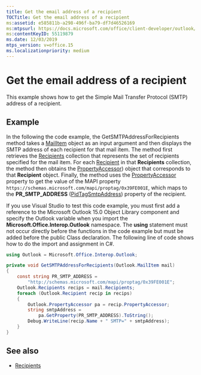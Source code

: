 ```yaml
---
title: Get the email address of a recipient
TOCTitle: Get the email address of a recipient
ms:assetid: e585811b-a298-496f-ba79-df7d46526169
ms:mtpsurl: https://docs.microsoft.com/office/client-developer/outlook/pia/how-to-get-the-e-mail-address-of-a-recipient?redirectedfrom=MSDN
ms:contentKeyID: 55119879
ms.date: 12/03/2019
mtps_version: v=office.15
ms.localizationpriority: medium
---
```


# Get the email address of a recipient

This example shows how to get the Simple Mail Transfer Protocol (SMTP) address of a recipient.

## Example

In the following the code example, the GetSMTPAddressForRecipients method takes a [MailItem](/dotnet/api/microsoft.office.interop.outlook.mailitem) object as an input argument and then displays the SMTP address of each recipient for that mail item. The method first retrieves the [Recipients](/dotnet/api/microsoft.office.interop.outlook.recipients) collection that represents the set of recipients specified for the mail item. For each [Recipient](/dotnet/api/microsoft.office.interop.outlook.recipient) in that **Recipients** collection, the method then obtains the [PropertyAccessor](/dotnet/api/microsoft.office.interop.outlook.propertyaccessor)) object that corresponds to that **Recipient** object. Finally, the method uses the [PropertyAccessor](/dotnet/api/microsoft.office.interop.outlook.recipient.propertyaccessor) property to get the value of the MAPI property `https://schemas.microsoft.com/mapi/proptag/0x39FE001E`, which maps to the **PR\_SMTP\_ADDRESS** ([PidTagSmtpAddress](/office/client-developer/outlook/mapi/pidtagsmtpaddress-canonical-property?redirectedfrom=MSDN)) property of the recipient.

If you use Visual Studio to test this code example, you must first add a reference to the Microsoft Outlook 15.0 Object Library component and specify the Outlook variable when you import the **Microsoft.Office.Interop.Outlook** namespace. The **using** statement must not occur directly before the functions in the code example but must be added before the public Class declaration. The following line of code shows how to do the import and assignment in C\#.

```csharp
using Outlook = Microsoft.Office.Interop.Outlook;
```


```csharp
private void GetSMTPAddressForRecipients(Outlook.MailItem mail)
{
    const string PR_SMTP_ADDRESS =
        "http://schemas.microsoft.com/mapi/proptag/0x39FE001E";
    Outlook.Recipients recips = mail.Recipients;
    foreach (Outlook.Recipient recip in recips)
    {
        Outlook.PropertyAccessor pa = recip.PropertyAccessor;
        string smtpAddress =
            pa.GetProperty(PR_SMTP_ADDRESS).ToString();
        Debug.WriteLine(recip.Name + " SMTP=" + smtpAddress);
    }
}
```

## See also

- [Recipients](recipients.md)

